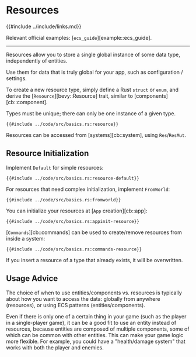 # Resources

{{#include ../include/links.md}}

Relevant official examples:
[`ecs_guide`][example::ecs_guide].

---

Resources allow you to store a single global instance of some data type,
independently of entities.

Use them for data that is truly global for your app, such as configuration
/ settings.

To create a new resource type, simply define a Rust `struct` or `enum`, and
derive the [`Resource`][bevy::Resource] trait, similar to
[components][cb::component].

Types must be unique; there can only be one instance of a given type.

```rust,no_run,noplayground
{{#include ../code/src/basics.rs:resource}}
```

Resources can be accessed from [systems][cb::system], using `Res`/`ResMut`.

## Resource Initialization

Implement `Default` for simple resources:

```rust,no_run,noplayground
{{#include ../code/src/basics.rs:resource-default}}
```

For resources that need complex initialization, implement `FromWorld`:

```rust,no_run,noplayground
{{#include ../code/src/basics.rs:fromworld}}
```

You can initialize your resources at [`App` creation][cb::app]:

```rust,no_run,noplayground
{{#include ../code/src/basics.rs:appinit-resource}}
```

[`Commands`][cb::commands] can be used to create/remove resources from
inside a system:

```rust,no_run,noplayground
{{#include ../code/src/basics.rs:commands-resource}}
```

If you insert a resource of a type that already exists, it will be overwritten.

## Usage Advice

The choice of when to use entities/components vs. resources is typically
about how you want to access the data: globally from anywhere (resources),
or using ECS patterns (entities/components).

Even if there is only one of a certain thing in your game (such as the
player in a single-player game), it can be a good fit to use an entity
instead of resources, because entities are composed of multiple components,
some of which can be common with other entities. This can make your game
logic more flexible. For example, you could have a "health/damage system"
that works with both the player and enemies.

